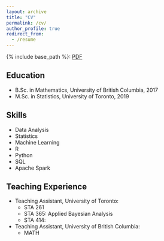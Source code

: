 ```yaml
---
layout: archive
title: "CV"
permalink: /cv/
author_profile: true
redirect_from:
  - /resume
---
```


{% include base_path %}: <a href="https://cyrusmaz.github.io/files/cv.pdf">PDF</a>

## Education
* B.Sc. in Mathematics, University of British Columbia, 2017
* M.Sc. in Statistics, University of Toronto, 2019
## Skills
* Data Analysis
* Statistics
* Machine Learning
* R
* Python
* SQL
* Apache Spark
## Teaching Experience
* Teaching Assistant, University of Toronto:
  * STA 261
  * STA 365: Applied Bayesian Analysis
  * STA 414: 
* Teaching Assistant, University of British Columbia:
  * MATH 

